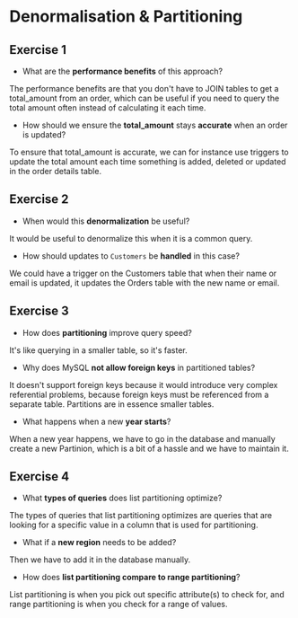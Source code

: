 # Denormalisation & Partitioning

## Exercise 1

- What are the **performance benefits** of this approach?

The performance benefits are that you don't have to JOIN tables to get a total_amount from an order, which can be useful if you need to query the total amount often instead of calculating it each time.

- How should we ensure the **total_amount** stays **accurate** when an order is updated?

To ensure that total_amount is accurate, we can for instance use triggers to update the total amount each time something is added, deleted or updated in the order details table.

## Exercise 2

- When would this **denormalization** be useful?

It would be useful to denormalize this when it is a common query.

- How should updates to `Customers` be **handled** in this case?

We could have a trigger on the Customers table that when their name or email is updated, it updates the Orders table with the new name or email.

## Exercise 3

- How does **partitioning** improve query speed?

It's like querying in a smaller table, so it's faster.

- Why does MySQL **not allow foreign keys** in partitioned tables?

It doesn't support foreign keys because it would introduce very complex referential problems, because foreign keys must be referenced from a separate table. Partitions are in essence smaller tables.

- What happens when a new **year starts**?

When a new year happens, we have to go in the database and manually create a new Partinion, which is a bit of a hassle and we have to maintain it.

## Exercise 4

- What **types of queries** does list partitioning optimize?

The types of queries that list partitioning optimizes are queries that are looking for a specific value in a column that is used for partitioning.

- What if a **new region** needs to be added?

Then we have to add it in the database manually.

- How does **list partitioning compare to range partitioning**?

List partitioning is when you pick out specific attribute(s) to check for, and range partitioning is when you check for a range of values.
